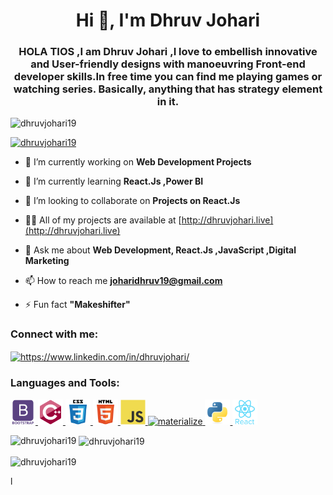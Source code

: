 <h1 align="center">Hi 👋, I'm Dhruv Johari</h1>
<h3 align="center">HOLA TIOS ,I am Dhruv Johari ,I love to embellish innovative and User-friendly designs with manoeuvring Front-end developer skills.In free time you can find me playing games or watching series. Basically, anything that has strategy element in it.</h3>

<p align="left"> <img src="https://komarev.com/ghpvc/?username=dhruvjohari19&label=Profile%20views&color=0e75b6&style=flat" alt="dhruvjohari19" /> </p>

<p align="left"> <a href="https://github.com/ryo-ma/github-profile-trophy"><img src="https://github-profile-trophy.vercel.app/?username=dhruvjohari19" alt="dhruvjohari19" /></a> </p>

- 🔭 I’m currently working on **Web Development Projects**

- 🌱 I’m currently learning **React.Js ,Power BI**

- 👯 I’m looking to collaborate on **Projects on React.Js**

- 👨‍💻 All of my projects are available at [http://dhruvjohari.live](http://dhruvjohari.live)

- 💬 Ask me about **Web Development, React.Js ,JavaScript ,Digital Marketing**

- 📫 How to reach me **joharidhruv19@gmail.com**

- ⚡ Fun fact **"Makeshifter"**

<h3 align="left">Connect with me:</h3>
<p align="left">
<a href="https://linkedin.com/in/https://www.linkedin.com/in/dhruvjohari/" target="blank"><img align="center" src="https://raw.githubusercontent.com/rahuldkjain/github-profile-readme-generator/master/src/images/icons/Social/linked-in-alt.svg" alt="https://www.linkedin.com/in/dhruvjohari/" height="30" width="40" /></a>
</p>

<h3 align="left">Languages and Tools:</h3>
<p align="left"> <a href="https://getbootstrap.com" target="_blank" rel="noreferrer"> <img src="https://raw.githubusercontent.com/devicons/devicon/master/icons/bootstrap/bootstrap-plain-wordmark.svg" alt="bootstrap" width="40" height="40"/> </a> <a href="https://www.w3schools.com/cpp/" target="_blank" rel="noreferrer"> <img src="https://raw.githubusercontent.com/devicons/devicon/master/icons/cplusplus/cplusplus-original.svg" alt="cplusplus" width="40" height="40"/> </a> <a href="https://www.w3schools.com/css/" target="_blank" rel="noreferrer"> <img src="https://raw.githubusercontent.com/devicons/devicon/master/icons/css3/css3-original-wordmark.svg" alt="css3" width="40" height="40"/> </a> <a href="https://www.w3.org/html/" target="_blank" rel="noreferrer"> <img src="https://raw.githubusercontent.com/devicons/devicon/master/icons/html5/html5-original-wordmark.svg" alt="html5" width="40" height="40"/> </a> <a href="https://developer.mozilla.org/en-US/docs/Web/JavaScript" target="_blank" rel="noreferrer"> <img src="https://raw.githubusercontent.com/devicons/devicon/master/icons/javascript/javascript-original.svg" alt="javascript" width="40" height="40"/> </a> <a href="https://materializecss.com/" target="_blank" rel="noreferrer"> <img src="https://raw.githubusercontent.com/prplx/svg-logos/5585531d45d294869c4eaab4d7cf2e9c167710a9/svg/materialize.svg" alt="materialize" width="40" height="40"/> </a> <a href="https://www.python.org" target="_blank" rel="noreferrer"> <img src="https://raw.githubusercontent.com/devicons/devicon/master/icons/python/python-original.svg" alt="python" width="40" height="40"/> </a> <a href="https://reactjs.org/" target="_blank" rel="noreferrer"> <img src="https://raw.githubusercontent.com/devicons/devicon/master/icons/react/react-original-wordmark.svg" alt="react" width="40" height="40"/> </a> </p>

<p><img align="left" src="https://github-readme-stats.vercel.app/api/top-langs?username=dhruvjohari19&show_icons=true&locale=en&layout=compact" alt="dhruvjohari19" /></p>

<p>&nbsp;<img align="center" src="https://github-readme-stats.vercel.app/api?username=dhruvjohari19&show_icons=true&locale=en" alt="dhruvjohari19" /></p>

<p><img align="center" src="https://github-readme-streak-stats.herokuapp.com/?user=dhruvjohari19&" alt="dhruvjohari19" /></p>
l
